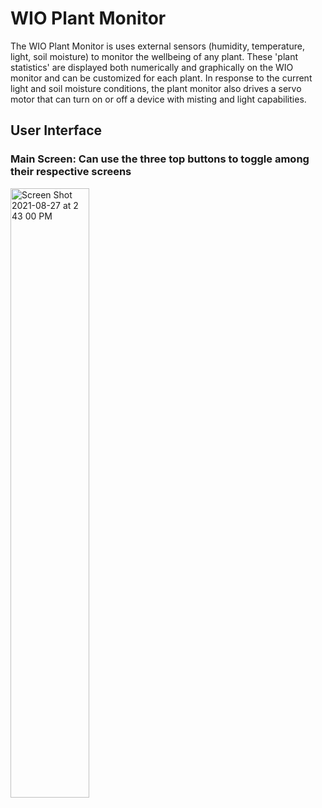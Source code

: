 # WIO Plant Monitor 
The WIO Plant Monitor is uses external sensors (humidity, temperature, light, soil moisture) to monitor the wellbeing of any plant. These 'plant statistics' are displayed both numerically and graphically on the WIO monitor and can be customized for each plant. In response to the current light and soil moisture conditions, the plant monitor also drives a servo motor that can turn on or off a device with misting and light capabilities.

## User Interface
### Main Screen: Can use the three top buttons to toggle among their respective screens
<img align="middle" alt="Screen Shot 2021-08-27 at 2 43 00 PM" src="https://user-images.githubusercontent.com/49819466/131174376-a6cb119e-0413-4d9f-9232-80e8f7c4a741.png" width=50% height=50%>





